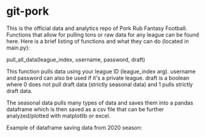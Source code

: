 # git-pork
This is the official data and analytics repo of Pork Rub Fantasy Football. Functions that allow for pulling tons or raw data for any league can be found here. Here is a brief listing of functions and what they can do (located in main.py):  

pull_all_data(league_index, username, password, draft)

This function pulls data using your league ID (league_index arg). username and password can also be used if it's a private league. draft is a boolean where 0 does not pull draft data (strictly seasonal data) and 1 pulls strictly draft data.

The seasonal data pulls many types of data and saves them into a pandas dataframe which is then saved as a csv file that can be further analyzed/plotted with matplotlib or excel.

Example of dataframe saving data from 2020 season:

